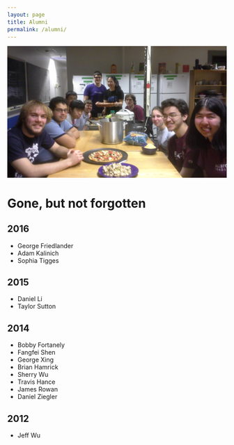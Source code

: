 ```yaml
---
layout: page
title: Alumni
permalink: /alumni/
---
```

![Floor Dinner](/assets/floordinner.jpg)

# Gone, but not forgotten

## 2016
* George Friedlander
* Adam Kalinich
* Sophia Tigges

## 2015
* Daniel Li
* Taylor Sutton

## 2014
* Bobby Fortanely
* Fangfei Shen
* George Xing
* Brian Hamrick
* Sherry Wu
* Travis Hance
* James Rowan
* Daniel Ziegler

## 2012
* Jeff Wu
